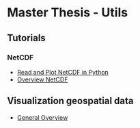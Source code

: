 # Master Thesis - Utils 
## Tutorials

### NetCDF
- [Read and Plot NetCDF in Python](https://opensourceoptions.com/blog/a-better-way-to-read-netcdf-with-python-rioxarray/)
- [Overview NetCDF](https://towardsdatascience.com/read-netcdf-data-with-python-901f7ff61648)

## Visualization geospatial data
- [General Overview](https://towardsdatascience.com/visualizing-geospatial-data-in-python-e070374fe621)






